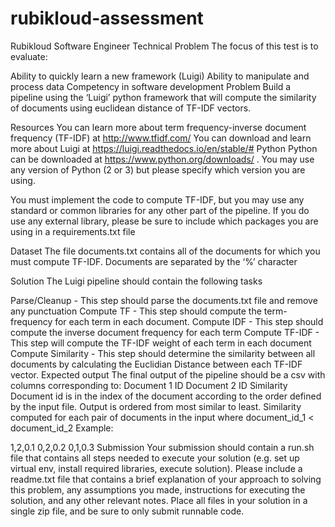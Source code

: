 # rubikloud-assessment
Rubikloud
Software Engineer Technical Problem
The focus of this test is to evaluate:

Ability to quickly learn a new framework (Luigi)
Ability to manipulate and process data
Competency in software development
Problem
Build a pipeline using the ‘Luigi’ python framework that will compute the similarity of documents using euclidean distance of TF-IDF vectors.

Resources
You can learn more about term frequency-inverse document frequency (TF-IDF) at http://www.tfidf.com/
You can download and learn more about Luigi at https://luigi.readthedocs.io/en/stable/#
Python
Python can be downloaded at https://www.python.org/downloads/ . You may use any version of Python (2 or 3) but please specify which version you are using.

You must implement the code to compute TF-IDF, but you may use any standard or common libraries for any other part of the pipeline. If you do use any external library, please be sure to include which packages you are using in a requirements.txt file

Dataset
The file documents.txt contains all of the documents for which you must compute TF-IDF. Documents are separated by the ‘%’ character

Solution
The Luigi pipeline should contain the following tasks

Parse/Cleanup - This step should parse the documents.txt file and remove any punctuation
Compute TF - This step should compute the term-frequency for each term in each document.
Compute IDF - This step should compute the inverse document frequency for each term
Compute TF-IDF - This step will compute the TF-IDF weight of each term in each document
Compute Similarity - This step should determine the similarity between all documents by calculating the Euclidian Distance between each TF-IDF vector.
Expected output
The final output of the pipeline should be a csv with columns corresponding to:
Document 1 ID
Document 2 ID
Similarity
Document id is in the index of the document according to the order defined by the input file.
Output is ordered from most similar to least.
Similarity computed for each pair of documents in the input where document_id_1 < document_id_2
Example:

1,2,0.1
0,2,0.2
0,1,0.3
Submission
Your submission should contain a run.sh file that contains all steps needed to execute your solution (e.g. set up virtual env, install required libraries, execute solution).
Please include a readme.txt file that contains a brief explanation of your approach to solving this problem, any assumptions you made, instructions for executing the solution, and any other relevant notes.
Place all files in your solution in a single zip file, and be sure to only submit runnable code.
